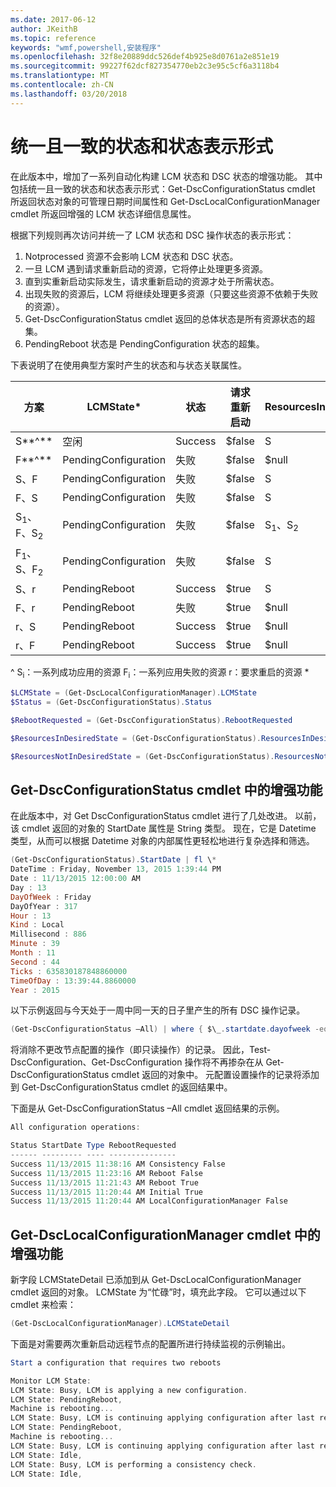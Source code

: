 ```yaml
---
ms.date: 2017-06-12
author: JKeithB
ms.topic: reference
keywords: "wmf,powershell,安装程序"
ms.openlocfilehash: 32f8e20889ddc526def4b925e8d0761a2e851e19
ms.sourcegitcommit: 99227f62dcf827354770eb2c3e95c5cf6a3118b4
ms.translationtype: MT
ms.contentlocale: zh-CN
ms.lasthandoff: 03/20/2018
---
```

# <a name="unified-and-consistent-state-and-status-representation"></a>统一且一致的状态和状态表示形式

在此版本中，增加了一系列自动化构建 LCM 状态和 DSC 状态的增强功能。 其中包括统一且一致的状态和状态表示形式：Get-DscConfigurationStatus cmdlet 所返回状态对象的可管理日期时间属性和 Get-DscLocalConfigurationManager cmdlet 所返回增强的 LCM 状态详细信息属性。

根据下列规则再次访问并统一了 LCM 状态和 DSC 操作状态的表示形式：
1.  Notprocessed 资源不会影响 LCM 状态和 DSC 状态。
2.  一旦 LCM 遇到请求重新启动的资源，它将停止处理更多资源。
3.  直到实重新启动实际发生，请求重新启动的资源才处于所需状态。
4.  出现失败的资源后，LCM 将继续处理更多资源（只要这些资源不依赖于失败的资源）。
5.  Get-DscConfigurationStatus cmdlet 返回的总体状态是所有资源状态的超集。
6.  PendingReboot 状态是 PendingConfiguration 状态的超集。

下表说明了在使用典型方案时产生的状态和与状态关联属性。

| **方案**                    | **LCMState\***       | **状态** | **请求重新启动**  | **ResourcesInDesiredState**  | **ResourcesNotInDesiredState** |
|---------------------------------|----------------------|------------|---------------|------------------------------|--------------------------------|
| S**^**                          | 空闲                 | Success    | $false        | S                            | $null                          |
| F**^**                          | PendingConfiguration | 失败    | $false        | $null                        | F                              |
| S、F                             | PendingConfiguration | 失败    | $false        | S                            | F                              |
| F、S                             | PendingConfiguration | 失败    | $false        | S                            | F                              |
| S<sub>1</sub>、F、S<sub>2</sub> | PendingConfiguration | 失败    | $false        | S<sub>1</sub>、S<sub>2</sub> | F                              |
| F<sub>1</sub>、S、F<sub>2</sub> | PendingConfiguration | 失败    | $false        | S                            | F<sub>1</sub>、F<sub>2</sub>   |
| S、r                            | PendingReboot        | Success    | $true         | S                            | r                              |
| F、r                            | PendingReboot        | 失败    | $true         | $null                        | F、r                           |
| r、S                            | PendingReboot        | Success    | $true         | $null                        | r                              |
| r、F                            | PendingReboot        | Success    | $true         | $null                        | r                              |

^ S<sub>i</sub>：一系列成功应用的资源 F<sub>i</sub>：一系列应用失败的资源 r：要求重启的资源 \*

```powershell
$LCMState = (Get-DscLocalConfigurationManager).LCMState
$Status = (Get-DscConfigurationStatus).Status

$RebootRequested = (Get-DscConfigurationStatus).RebootRequested

$ResourcesInDesiredState = (Get-DscConfigurationStatus).ResourcesInDesiredState

$ResourcesNotInDesiredState = (Get-DscConfigurationStatus).ResourcesNotInDesiredState
```
## <a name="enhancement-in-get-dscconfigurationstatus-cmdlet"></a>Get-DscConfigurationStatus cmdlet 中的增强功能

在此版本中，对 Get DscConfigurationStatus cmdlet 进行了几处改进。 以前，该 cmdlet 返回的对象的 StartDate 属性是 String 类型。 现在，它是 Datetime 类型，从而可以根据 Datetime 对象的内部属性更轻松地进行复杂选择和筛选。
```powershell
(Get-DscConfigurationStatus).StartDate | fl \*
DateTime : Friday, November 13, 2015 1:39:44 PM
Date : 11/13/2015 12:00:00 AM
Day : 13
DayOfWeek : Friday
DayOfYear : 317
Hour : 13
Kind : Local
Millisecond : 886
Minute : 39
Month : 11
Second : 44
Ticks : 635830187848860000
TimeOfDay : 13:39:44.8860000
Year : 2015
```

以下示例返回与今天处于一周中同一天的日子里产生的所有 DSC 操作记录。
```powershell
(Get-DscConfigurationStatus –All) | where { $\_.startdate.dayofweek -eq (Get-Date).DayOfWeek }
```

将消除不更改节点配置的操作（即只读操作）的记录。 因此，Test-DscConfiguration、Get-DscConfiguration 操作将不再掺杂在从 Get-DscConfigurationStatus cmdlet 返回的对象中。
元配置设置操作的记录将添加到 Get-DscConfigurationStatus cmdlet 的返回结果中。

下面是从 Get-DscConfigurationStatus –All cmdlet 返回结果的示例。
```powershell
All configuration operations:

Status StartDate Type RebootRequested
------ --------- ---- ---------------
Success 11/13/2015 11:38:16 AM Consistency False
Success 11/13/2015 11:23:16 AM Reboot False
Success 11/13/2015 11:21:43 AM Reboot True
Success 11/13/2015 11:20:44 AM Initial True
Success 11/13/2015 11:20:44 AM LocalConfigurationManager False
```

## <a name="enhancement-in-get-dsclocalconfigurationmanager-cmdlet"></a>Get-DscLocalConfigurationManager cmdlet 中的增强功能
新字段 LCMStateDetail 已添加到从 Get-DscLocalConfigurationManager cmdlet 返回的对象。 LCMState 为“忙碌”时，填充此字段。 它可以通过以下 cmdlet 来检索：
```powershell
(Get-DscLocalConfigurationManager).LCMStateDetail
```

下面是对需要两次重新启动远程节点的配置所进行持续监视的示例输出。
```powershell
Start a configuration that requires two reboots

Monitor LCM State:
LCM State: Busy, LCM is applying a new configuration.
LCM State: PendingReboot,
Machine is rebooting...
LCM State: Busy, LCM is continuing applying configuration after last reboot.
LCM State: PendingReboot,
Machine is rebooting...
LCM State: Busy, LCM is continuing applying configuration after last reboot.
LCM State: Idle,
LCM State: Busy, LCM is performing a consistency check.
LCM State: Idle,
```

